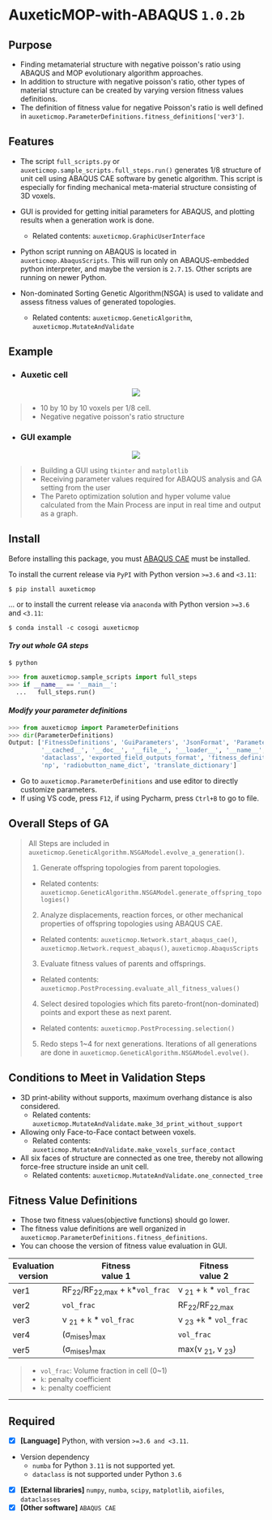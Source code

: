 # AuxeticMOP-with-ABAQUS `1.0.2b`

## Purpose
- Finding metamaterial structure with negative poisson's ratio using ABAQUS and MOP evolutionary algorithm approaches.
- In addition to structure with negative poisson's ratio, other types of material structure can be created by varying version fitness values definitions.
- The definition of fitness value for negative Poisson's ratio is well defined in `auxeticmop.ParameterDefinitions.fitness_definitions['ver3']`.


## Features
- The script `full_scripts.py` or `auxeticmop.sample_scripts.full_steps.run()` generates 1/8 structure of unit cell using ABAQUS CAE software by genetic algorithm.
This script is especially for finding mechanical meta-material structure consisting of 3D voxels.
- GUI is provided for getting initial parameters for ABAQUS, and plotting results when a generation work is done.
  + Related contents: `auxeticmop.GraphicUserInterface`

- Python script running on ABAQUS is located in `auxeticmop.AbaqusScripts`. This will run only on ABAQUS-embedded python
interpreter, and maybe the version is `2.7.15`. Other scripts are running on newer Python.

- Non-dominated Sorting Genetic Algorithm(NSGA) is used to validate and assess fitness values of generated topologies.
  + Related contents: `auxeticmop.GeneticAlgorithm`, `auxeticmop.MutateAndValidate`

## Example


- ### Auxetic cell
<p align="center">
  <img src="https://user-images.githubusercontent.com/121936784/215425185-a7d62330-8bec-4650-9079-637cc1dd8575.png"/>
</p>

>- 10 by 10 by 10 voxels per 1/8 cell.
>- Negative negative poisson's ratio structure

- ### GUI example

<p align="center">
  <img src="https://user-images.githubusercontent.com/121936784/215425207-44187735-cea7-4486-a2b9-bf4683797a53.png"/>
</p>

>- Building a GUI using `tkinter` and `matplotlib`
>- Receiving parameter values required for ABAQUS analysis and GA setting from the user
>- The Pareto optimization solution and hyper volume value calculated from the Main Process
are input in real time and output as a graph.

## Install
Before installing this package, you must [ABAQUS CAE](https://edu.3ds.com/en/software/abaqus-learning-edition) must be installed.

 To install the current release via `PyPI` with Python version `>=3.6` and `<3.11`:
```shell
$ pip install auxeticmop
```
... or to install the current release via `anaconda` with Python version `>=3.6` and `<3.11`:

```shell
$ conda install -c cosogi auxeticmop
```

#### *Try out whole GA steps*

```shell
$ python
```

```python
>>> from auxeticmop.sample_scripts import full_steps
>>> if __name__ == '__main__':
  ...   full_steps.run()
```
#### *Modify your parameter definitions*
```python
>>> from auxeticmop import ParameterDefinitions
>>> dir(ParameterDefinitions)
Output: ['FitnessDefinitions', 'GuiParameters', 'JsonFormat', 'Parameters', 'Union', '__builtins__',
         '__cached__', '__doc__', '__file__', '__loader__', '__name__', '__package__', '__spec__',
         'dataclass', 'exported_field_outputs_format', 'fitness_definitions', 'material_property_definitions',
         'np', 'radiobutton_name_dict', 'translate_dictionary']
```
- Go to `auxeticmop.ParameterDefinitions` and use editor to directly customize parameters.
- If using VS code, press `F12`, if using Pycharm, press `Ctrl+B` to go to file.

## Overall Steps of GA
> All Steps are included in `auxeticmop.GeneticAlgorithm.NSGAModel.evolve_a_generation()`.
>1. Generate offspring topologies from parent topologies.
>   - Related contents: `auxeticmop.GeneticAlgorithm.NSGAModel.generate_offspring_topologies()`
>2. Analyze displacements, reaction forces, or other mechanical properties of offspring topologies using ABAQUS CAE.
>   - Related contents: `auxeticmop.Network.start_abaqus_cae()`, `auxeticmop.Network.request_abaqus()`, `auxeticmop.AbaqusScripts`
>3. Evaluate fitness values of parents and offsprings.
>   - Related contents: `auxeticmop.PostProcessing.evaluate_all_fitness_values()`
>4. Select desired topologies which fits pareto-front(non-dominated) points and export these as next parent.
>   - Related contents: `auxeticmop.PostProcessing.selection()`
>5. Redo steps 1~4 for next generations. Iterations of all generations are done in `auxeticmop.GeneticAlgorithm.NSGAModel.evolve()`.

## Conditions to Meet in Validation Steps
- 3D print-ability without supports, maximum overhang distance is also considered.
  + Related contents: `auxeticmop.MutateAndValidate.make_3d_print_without_support`
- Allowing only Face-to-Face contact between voxels.
  + Related contents: `auxeticmop.MutateAndValidate.make_voxels_surface_contact`
- All six faces of structure are connected as one tree, thereby not allowing force-free structure inside an unit cell.
  + Related contents: `auxeticmop.MutateAndValidate.one_connected_tree`
## Fitness Value Definitions
- Those two fitness values(objective functions) should go lower.
- The fitness value definitions are well organized in `auxeticmop.ParameterDefinitions.fitness_definitions`.
- You can choose the version of fitness value evaluation in GUI.

| Evaluation<br/>version | Fitness<br/> value 1                                 | Fitness<br/> value 2                  |
|------------------------|------------------------------------------------------|---------------------------------------|
| ver1                   | RF<sub>22</sub>/RF<sub>22,max</sub> + `k`*`vol_frac` | ν <sub>21</sub> + `k` * `vol_frac`    |
| ver2                   | `vol_frac`                                           | RF<sub>22</sub>/RF<sub>22,max</sub>   |
| ver3                   | ν <sub>21</sub> + `k` * `vol_frac`                   | ν <sub>23</sub> +`k` * `vol_frac`     |
| ver4                   | (σ<sub>mises</sub>)<sub>max</sub>                    | `vol_frac`                            |
| ver5                   | (σ<sub>mises</sub>)<sub>max</sub>                    | max(ν <sub>21</sub>, ν <sub>23</sub>) |
>- `vol_frac`: Volume fraction in cell (0~1)
>- `k`: penalty coefficient
>- `k`: penalty coefficient

---
## Required
- [x] **[Language]** Python, with version `>=3.6 and <3.11`.
- Version dependency
  - `numba` for Python `3.11` is not supported yet.
  - `dataclass` is not supported under Python `3.6`
- [x] **[External libraries]** `numpy`, `numba`, `scipy`, `matplotlib`, `aiofiles`, `dataclasses`
- [x] **[Other software]** `ABAQUS CAE`
